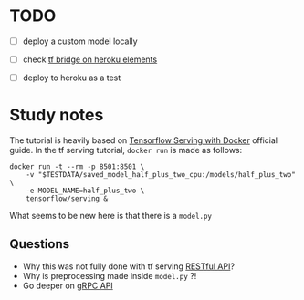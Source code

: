 
# TODO 

- [ ] deploy a custom model locally
- [ ] check [tf bridge on heroku elements](https://elements.heroku.com/buttons/heroku/tf-bridge)
- [ ] deploy to heroku as a test


# Study notes
The tutorial is heavily based on [Tensorflow Serving with Docker](https://www.tensorflow.org/tfx/serving/docker) official guide. 
In the tf serving tutorial, `docker run` is made as follows:

``` 
docker run -t --rm -p 8501:8501 \
    -v "$TESTDATA/saved_model_half_plus_two_cpu:/models/half_plus_two" \
    -e MODEL_NAME=half_plus_two \
    tensorflow/serving &
```

What seems to be new here is that there is a `model.py`

## Questions
* Why this was not fully done with tf serving [RESTful API](https://www.tensorflow.org/tfx/serving/api_rest)?
* Why is preprocessing made inside `model.py` ?!
* Go deeper on [gRPC API](https://grpc.io/docs/languages/python/quickstart/)
